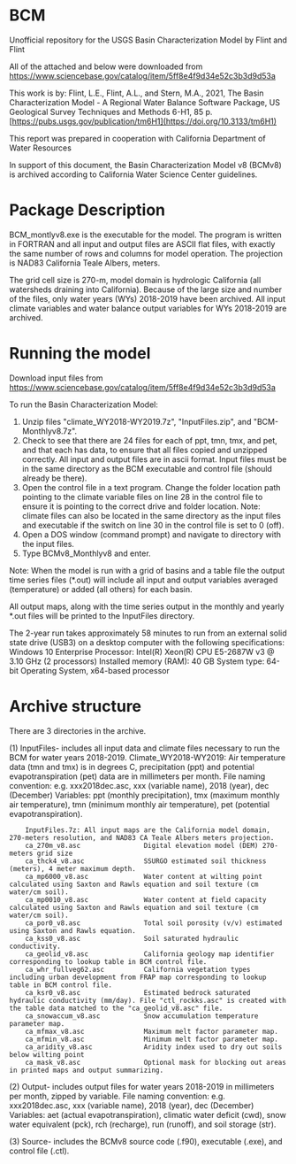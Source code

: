 # BCM
Unofficial repository for the USGS Basin Characterization Model by Flint and Flint

All of the attached and below were downloaded from https://www.sciencebase.gov/catalog/item/5ff8e4f9d34e52c3b3d9d53a 

This work is by:
Flint, L.E., Flint, A.L., and Stern, M.A., 2021, The Basin Characterization Model - A Regional Water Balance Software Package, US Geological Survey Techniques and Methods 6-H1, 85 p. [https://pubs.usgs.gov/publication/tm6H1](https://doi.org/10.3133/tm6H1)

This report was prepared in cooperation with California Department of Water Resources   

In support of this document, the Basin Characterization Model v8 (BCMv8) is archived according to California Water Science Center guidelines.

# Package Description
BCM_montlyv8.exe is the executable for the model. The program is written in FORTRAN and all input and output 
files are ASCII flat files, with exactly the same number of rows and columns for model operation. 
The projection is NAD83 California Teale Albers, meters. 

The grid cell size is 270-m, model domain is hydrologic California (all watersheds draining into California). 
Because of the large size and number of the files, only water years (WYs) 2018-2019 have been archived. All input climate variables and water balance output variables
for WYs 2018-2019 are archived. 

# Running the model
Download input files from https://www.sciencebase.gov/catalog/item/5ff8e4f9d34e52c3b3d9d53a 

To run the Basin Characterization Model:

1) Unzip files "climate_WY2018-WY2019.7z",  "InputFiles.zip", and "BCM-Monthlyv8.7z".
2) Check to see that there are 24 files for each of ppt, tmn, tmx, and pet, and that each has data, to ensure that all files copied and unzipped correctly.
	All input and output files are in ascii format. Input files must be in the same directory as the BCM executable and control file (should already be there).
3) Open the control file in a text program.
	Change the folder location path pointing to the climate variable files on line 28 in the control file to ensure it is pointing to the correct drive and folder location.
	Note: climate files can also be located in the same directory as the input files and executable if the switch on line 30 in the control file is set to 0 (off).
4) Open a DOS window (command prompt) and navigate to directory with the input files.
5) Type BCMv8_Monthlyv8 and enter. 

Note: When the model is run with a grid of basins and a table file the output time series files (*.out) will include all input and output variables averaged (temperature) 
or added (all others) for each basin.

All output maps, along with the time series output in the monthly and yearly *.out files will be printed to the InputFiles directory.

The 2-year run takes approximately 58 minutes to run from an external solid state drive (USB3) on a desktop computer with the following specifications:
Windows 10 Enterprise
Processor: Intel(R) Xeon(R) CPU E5-2687W v3 @ 3.10 GHz (2 processors)
Installed memory (RAM): 40 GB
System type: 64-bit Operating System, x64-based processor

# Archive structure

There are 3 directories in the archive.

(1) InputFiles- includes all input data and climate files necessary to run the BCM for water years 2018-2019.
	Climate_WY2018-WY2019: Air temperature data (tmn and tmx) is in degrees C, precipitation (ppt) and potential evapotranspiration (pet) data are
	in millimeters per month.
	File naming convention: e.g. xxx2018dec.asc, xxx (variable name), 2018 (year), dec (December)
	Variables: ppt (monthly precipitation), tmx (maximum monthly air temperature), tmn (minimum monthly air temperature), pet (potential evapotranspiration).

        InputFiles.7z: All input maps are the California model domain, 270-meters resolution, and NAD83 CA Teale Albers meters projection.
		ca_270m_v8.asc                Digital elevation model (DEM) 270-meters grid size                                                                                                                                                                                                                                                                                                                                  
		ca_thck4_v8.asc               SSURGO estimated soil thickness (meters), 4 meter maximum depth.                                                                                                                                                                                                                                                                                                                            
		ca_mp6000_v8.asc              Water content at wilting point calculated using Saxton and Rawls equation and soil texture (cm water/cm soil).                                                                                                                                                                                                                                                                                                        
		ca_mp0010_v8.asc              Water content at field capacity calculated using Saxton and Rawls equation and soil texture (cm water/cm soil).                                                                                                                                                                                                                                                                                                    
		ca_por0_v8.asc                Total soil porosity (v/v) estimated using Saxton and Rawls equation.                                                                                                                                                                                                                                                                                                                                    
		ca_kss0_v8.asc                Soil saturated hydraulic conductivity.                                                                                                                                                                                                                                                                                                                                                    
		ca_geolid_v8.asc              California geology map identifier corresponding to lookup table in BCM control file.                                                                                                                                                                                                                                                                                                  
		ca_whr_fullveg62.asc          California vegetation types including urban development from FRAP map corresponding to lookup table in BCM control file.                                                                                                                                                                                                                                                        
		ca_ksr0_v8.asc                Estimated bedrock saturated hydraulic conductivity (mm/day). File "ctl_rockks.asc" is created with the table data matched to the "ca_geolid_v8.asc" file.                                                                                                                                                                                                                                  
		ca_snowaccum_v8.asc           Snow accumulation temperature parameter map.                                                                                                                                                                                                                                                                                                                                                    
		ca_mfmax_v8.asc               Maximum melt factor parameter map.                                                                                                                                                                                                                                                                                                                                                              
		ca_mfmin_v8.asc               Minimum melt factor parameter map.                                                                                                                                                                                                                                                                                                                                                             
		ca_aridity_v8.asc             Aridity index used to dry out soils below wilting point                                                                                                                                                                                                                                                                                                                          
		ca_mask_v8.asc                Optional mask for blocking out areas in printed maps and output summarizing.  
                            
(2) Output- includes output files for water years 2018-2019 in millimeters per month, zipped by variable.
	File naming convention: e.g. xxx2018dec.asc, xxx (variable name), 2018 (year), dec (December)
	Variables: aet (actual evapotranspiration), climatic water deficit (cwd), snow water equivalent (pck), 
                   rch (recharge), run (runoff), and soil storage (str).


(3) Source- includes the BCMv8 source code (.f90), executable (.exe), and control file (.ctl).
